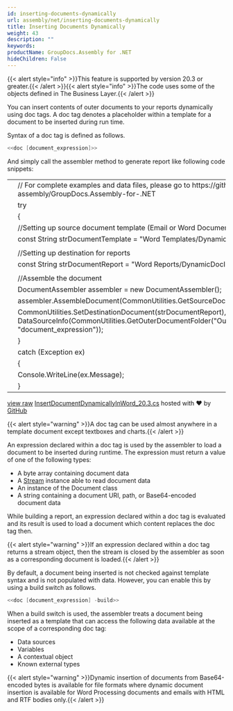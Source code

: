 ```yaml
---
id: inserting-documents-dynamically
url: assembly/net/inserting-documents-dynamically
title: Inserting Documents Dynamically
weight: 43
description: ""
keywords: 
productName: GroupDocs.Assembly for .NET
hideChildren: False
---
```

{{< alert style="info" >}}This feature is supported by version 20.3 or greater.{{< /alert >}}{{< alert style="info" >}}The code uses some of the objects defined in The Business Layer.{{< /alert >}}

You can insert contents of outer documents to your reports dynamically using doc tags. A doc tag denotes a placeholder within a template for a document to be inserted during run time.

Syntax of a doc tag is defined as follows.

```csharp
<<doc [document_expression]>>
```

And simply call the assembler method to generate report like following code snippets:

<table class="highlight tab-size js-file-line-container" data-tab-size="8" data-paste-markdown-skip=""><tbody><tr><td id="file-insertdocumentdynamicallyinword_20-3-cs-L1" class="blob-num js-line-number" data-line-number="1"></td><td id="file-insertdocumentdynamicallyinword_20-3-cs-LC1" class="blob-code blob-code-inner js-file-line"><span class="pl-c"><span class="pl-c">//</span> For complete examples and data files, please go to https://github.com/groupdocs-assembly/GroupDocs.Assembly-for-.NET</span></td></tr><tr><td id="file-insertdocumentdynamicallyinword_20-3-cs-L2" class="blob-num js-line-number" data-line-number="2"></td><td id="file-insertdocumentdynamicallyinword_20-3-cs-LC2" class="blob-code blob-code-inner js-file-line"><span class="pl-k">try</span></td></tr><tr><td id="file-insertdocumentdynamicallyinword_20-3-cs-L3" class="blob-num js-line-number" data-line-number="3"></td><td id="file-insertdocumentdynamicallyinword_20-3-cs-LC3" class="blob-code blob-code-inner js-file-line">{</td></tr><tr><td id="file-insertdocumentdynamicallyinword_20-3-cs-L4" class="blob-num js-line-number" data-line-number="4"></td><td id="file-insertdocumentdynamicallyinword_20-3-cs-LC4" class="blob-code blob-code-inner js-file-line"><span class="pl-c"><span class="pl-c">//</span>Setting up source document template (Email or Word Document)</span></td></tr><tr><td id="file-insertdocumentdynamicallyinword_20-3-cs-L5" class="blob-num js-line-number" data-line-number="5"></td><td id="file-insertdocumentdynamicallyinword_20-3-cs-LC5" class="blob-code blob-code-inner js-file-line"><span class="pl-k">const</span> <span class="pl-en">String</span> <span class="pl-smi">strDocumentTemplate</span> <span class="pl-k">=</span> <span class="pl-s"><span class="pl-pds">"</span>Word Templates/DynamicDocInsert.docx<span class="pl-pds">"</span></span>;</td></tr><tr><td id="file-insertdocumentdynamicallyinword_20-3-cs-L6" class="blob-num js-line-number" data-line-number="6"></td><td id="file-insertdocumentdynamicallyinword_20-3-cs-LC6" class="blob-code blob-code-inner js-file-line"></td></tr><tr><td id="file-insertdocumentdynamicallyinword_20-3-cs-L7" class="blob-num js-line-number" data-line-number="7"></td><td id="file-insertdocumentdynamicallyinword_20-3-cs-LC7" class="blob-code blob-code-inner js-file-line"><span class="pl-c"><span class="pl-c">//</span>Setting up destination for reports</span></td></tr><tr><td id="file-insertdocumentdynamicallyinword_20-3-cs-L8" class="blob-num js-line-number" data-line-number="8"></td><td id="file-insertdocumentdynamicallyinword_20-3-cs-LC8" class="blob-code blob-code-inner js-file-line"><span class="pl-k">const</span> <span class="pl-en">String</span> <span class="pl-smi">strDocumentReport</span> <span class="pl-k">=</span> <span class="pl-s"><span class="pl-pds">"</span>Word Reports/DynamicDocInsert Out.docx<span class="pl-pds">"</span></span>;</td></tr><tr><td id="file-insertdocumentdynamicallyinword_20-3-cs-L9" class="blob-num js-line-number" data-line-number="9"></td><td id="file-insertdocumentdynamicallyinword_20-3-cs-LC9" class="blob-code blob-code-inner js-file-line"></td></tr><tr><td id="file-insertdocumentdynamicallyinword_20-3-cs-L10" class="blob-num js-line-number" data-line-number="10"></td><td id="file-insertdocumentdynamicallyinword_20-3-cs-LC10" class="blob-code blob-code-inner js-file-line"><span class="pl-c"><span class="pl-c">//</span>Assemble the document</span></td></tr><tr><td id="file-insertdocumentdynamicallyinword_20-3-cs-L11" class="blob-num js-line-number" data-line-number="11"></td><td id="file-insertdocumentdynamicallyinword_20-3-cs-LC11" class="blob-code blob-code-inner js-file-line"><span class="pl-en">DocumentAssembler</span> <span class="pl-smi">assembler</span> <span class="pl-k">=</span> <span class="pl-k">new</span> <span class="pl-en">DocumentAssembler</span>();</td></tr><tr><td id="file-insertdocumentdynamicallyinword_20-3-cs-L12" class="blob-num js-line-number" data-line-number="12"></td><td id="file-insertdocumentdynamicallyinword_20-3-cs-LC12" class="blob-code blob-code-inner js-file-line"><span class="pl-smi">assembler</span>.<span class="pl-en">AssembleDocument</span>(<span class="pl-smi">CommonUtilities</span>.<span class="pl-en">GetSourceDocument</span>(<span class="pl-smi">strDocumentTemplate</span>),</td></tr><tr><td id="file-insertdocumentdynamicallyinword_20-3-cs-L13" class="blob-num js-line-number" data-line-number="13"></td><td id="file-insertdocumentdynamicallyinword_20-3-cs-LC13" class="blob-code blob-code-inner js-file-line"><span class="pl-smi">CommonUtilities</span>.<span class="pl-en">SetDestinationDocument</span>(<span class="pl-smi">strDocumentReport</span>), <span class="pl-k">new</span> <span class="pl-en">DataSourceInfo</span>(<span class="pl-smi">CommonUtilities</span>.<span class="pl-en">GetOuterDocumentFolder</span>(<span class="pl-s"><span class="pl-pds">"</span>OuterDocument.docx<span class="pl-pds">"</span></span>), <span class="pl-s"><span class="pl-pds">"</span>document_expression<span class="pl-pds">"</span></span>));</td></tr><tr><td id="file-insertdocumentdynamicallyinword_20-3-cs-L14" class="blob-num js-line-number" data-line-number="14"></td><td id="file-insertdocumentdynamicallyinword_20-3-cs-LC14" class="blob-code blob-code-inner js-file-line">}</td></tr><tr><td id="file-insertdocumentdynamicallyinword_20-3-cs-L15" class="blob-num js-line-number" data-line-number="15"></td><td id="file-insertdocumentdynamicallyinword_20-3-cs-LC15" class="blob-code blob-code-inner js-file-line"><span class="pl-k">catch</span> (<span class="pl-en">Exception</span> <span class="pl-smi">ex</span>)</td></tr><tr><td id="file-insertdocumentdynamicallyinword_20-3-cs-L16" class="blob-num js-line-number" data-line-number="16"></td><td id="file-insertdocumentdynamicallyinword_20-3-cs-LC16" class="blob-code blob-code-inner js-file-line">{</td></tr><tr><td id="file-insertdocumentdynamicallyinword_20-3-cs-L17" class="blob-num js-line-number" data-line-number="17"></td><td id="file-insertdocumentdynamicallyinword_20-3-cs-LC17" class="blob-code blob-code-inner js-file-line"><span class="pl-smi">Console</span>.<span class="pl-en">WriteLine</span>(<span class="pl-smi">ex</span>.<span class="pl-smi">Message</span>);</td></tr><tr><td id="file-insertdocumentdynamicallyinword_20-3-cs-L18" class="blob-num js-line-number" data-line-number="18"></td><td id="file-insertdocumentdynamicallyinword_20-3-cs-LC18" class="blob-code blob-code-inner js-file-line">}</td></tr></tbody></table>

[view raw](https://gist.github.com/GroupDocsGists/b06d6c5655c84fc772c6411d66016943/raw/0e3f7c8194319630dfb51af12d10c100c846cbcb/InsertDocumentDynamicallyInWord_20.3.cs) [InsertDocumentDynamicallyInWord\_20.3.cs](https://gist.github.com/GroupDocsGists/b06d6c5655c84fc772c6411d66016943#file-insertdocumentdynamicallyinword_20-3-cs) hosted with ❤ by [GitHub](https://github.com)

{{< alert style="warning" >}}A doc tag can be used almost anywhere in a template document except textboxes and charts.{{< /alert >}}

An expression declared within a doc tag is used by the assembler to load a document to be inserted during runtime. The expression must return a value of one of the following types:

*   A byte array containing document data
*   A [Stream](http://msdn.microsoft.com/en-us/library/system.io.stream(v=vs.110).aspx) instance able to read document data
*   An instance of the Document class
*   A string containing a document URI, path, or Base64-encoded document data

While building a report, an expression declared within a doc tag is evaluated and its result is used to load a document which content replaces the doc tag then.

{{< alert style="warning" >}}If an expression declared within a doc tag returns a stream object, then the stream is closed by the assembler as soon as a corresponding document is loaded.{{< /alert >}}

By default, a document being inserted is not checked against template syntax and is not populated with data. However, you can enable this by using a build switch as follows.

```csharp
<<doc [document_expression] -build>>
```

When a build switch is used, the assembler treats a document being inserted as a template that can access the following data available at the scope of a corresponding doc tag:

*   Data sources
*   Variables
*   A contextual object 
*   Known external types 

{{< alert style="warning" >}}Dynamic insertion of documents from Base64-encoded bytes is available for file formats where dynamic document insertion is available for Word Processing documents and emails with HTML and RTF bodies only.{{< /alert >}}
